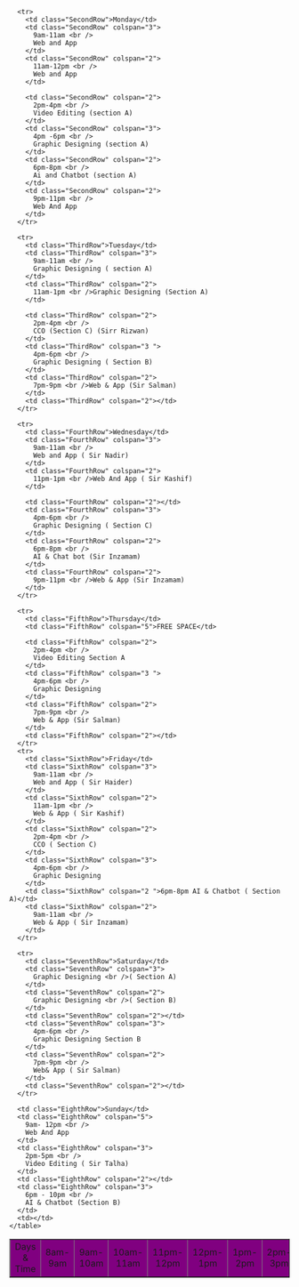 <!DOCTYPE html>
<html lang="en">
  <head>
    <meta charset="UTF-8" />
    <meta name="viewport" content="width=device-width, initial-scale=1.0" />
    <title>Saylani Timetable</title>
    <style>
      .FirstRow {
        background-color: purple;
      }
      .SecondRow {
        background-color: rgb(151, 151, 211);
      }
      .ThirdRow {
        background-color: orange;
      }
      .FourthRow {
        background-color: cyan;
      }
      .FifthRow {
        background-color: indigo;
      }
      .SixthRow {
        background-color: seagreen;
      }
      .SeventhRow {
        background-color: gray;
      }
      .EighthRow {
        background-color: brown;
      }
      table {
        border: medium black 5px;
        text-align: center;
      }
    </style>
  </head>
  <body>
    <table border="solidblack 4px">
      <tr>
        <td class="FirstRow">Days & Time</td>
        <td class="FirstRow">8am-9am</td>
        <td class="FirstRow">9am-10am</td>
        <td class="FirstRow">10am-11am</td>
        <td class="FirstRow">11pm-12pm</td>
        <td class="FirstRow">12pm-1pm</td>
        <td class="FirstRow" rowspan="8">1pm-2pm</td>
        <td class="FirstRow">2pm-3pm</td>
        <td class="FirstRow">3pm-4pm</td>
        <td class="FirstRow">4pm-5pm</td>
        <td class="FirstRow">5pm</td>
        <td class="FirstRow">6pm</td>
        <td class="FirstRow">6pm-7pm</td>
        <td class="FirstRow">8pm-9pm</td>
        <td class="FirstRow">9pm-10pm</td>
        <td class="FirstRow">10pm-11pm</td>
      </tr>

      <tr>
        <td class="SecondRow">Monday</td>
        <td class="SecondRow" colspan="3">
          9am-11am <br />
          Web and App
        </td>
        <td class="SecondRow" colspan="2">
          11am-12pm <br />
          Web and App
        </td>

        <td class="SecondRow" colspan="2">
          2pm-4pm <br />
          Video Editing (section A)
        </td>
        <td class="SecondRow" colspan="3">
          4pm -6pm <br />
          Graphic Designing (section A)
        </td>
        <td class="SecondRow" colspan="2">
          6pm-8pm <br />
          Ai and Chatbot (section A)
        </td>
        <td class="SecondRow" colspan="2">
          9pm-11pm <br />
          Web And App
        </td>
      </tr>

      <tr>
        <td class="ThirdRow">Tuesday</td>
        <td class="ThirdRow" colspan="3">
          9am-11am <br />
          Graphic Designing ( section A)
        </td>
        <td class="ThirdRow" colspan="2">
          11am-1pm <br />Graphic Designing (Section A)
        </td>

        <td class="ThirdRow" colspan="2">
          2pm-4pm <br />
          CCO (Section C) (Sirr Rizwan)
        </td>
        <td class="ThirdRow" colspan="3 ">
          4pm-6pm <br />
          Graphic Designing ( Section B)
        </td>
        <td class="ThirdRow" colspan="2">
          7pm-9pm <br />Web & App (Sir Salman)
        </td>
        <td class="ThirdRow" colspan="2"></td>
      </tr>

      <tr>
        <td class="FourthRow">Wednesday</td>
        <td class="FourthRow" colspan="3">
          9am-11am <br />
          Web and App ( Sir Nadir)
        </td>
        <td class="FourthRow" colspan="2">
          11pm-1pm <br />Web And App ( Sir Kashif)
        </td>

        <td class="FourthRow" colspan="2"></td>
        <td class="FourthRow" colspan="3">
          4pm-6pm <br />
          Graphic Designing ( Section C)
        </td>
        <td class="FourthRow" colspan="2">
          6pm-8pm <br />
          AI & Chat bot (Sir Inzamam)
        </td>
        <td class="FourthRow" colspan="2">
          9pm-11pm <br />Web & App (Sir Inzamam)
        </td>
      </tr>

      <tr>
        <td class="FifthRow">Thursday</td>
        <td class="FifthRow" colspan="5">FREE SPACE</td>

        <td class="FifthRow" colspan="2">
          2pm-4pm <br />
          Video Editing Section A
        </td>
        <td class="FifthRow" colspan="3 ">
          4pm-6pm <br />
          Graphic Designing
        </td>
        <td class="FifthRow" colspan="2">
          7pm-9pm <br />
          Web & App (Sir Salman)
        </td>
        <td class="FifthRow" colspan="2"></td>
      </tr>
      <tr>
        <td class="SixthRow">Friday</td>
        <td class="SixthRow" colspan="3">
          9am-11am <br />
          Web and App ( Sir Haider)
        </td>
        <td class="SixthRow" colspan="2">
          11am-1pm <br />
          Web & App ( Sir Kashif)
        </td>
        <td class="SixthRow" colspan="2">
          2pm-4pm <br />
          CCO ( Section C)
        </td>
        <td class="SixthRow" colspan="3">
          4pm-6pm <br />
          Graphic Designing
        </td>
        <td class="SixthRow" colspan="2 ">6pm-8pm AI & Chatbot ( Section A)</td>
        <td class="SixthRow" colspan="2">
          9am-11am <br />
          Web & App ( Sir Inzamam)
        </td>
      </tr>

      <tr>
        <td class="SeventhRow">Saturday</td>
        <td class="SeventhRow" colspan="3">
          Graphic Designing <br />( Section A)
        </td>
        <td class="SeventhRow" colspan="2">
          Graphic Designing <br />( Section B)
        </td>
        <td class="SeventhRow" colspan="2"></td>
        <td class="SeventhRow" colspan="3">
          4pm-6pm <br />
          Graphic Designing Section B
        </td>
        <td class="SeventhRow" colspan="2">
          7pm-9pm <br />
          Web& App ( Sir Salman)
        </td>
        <td class="SeventhRow" colspan="2"></td>
      </tr>

      <td class="EighthRow">Sunday</td>
      <td class="EighthRow" colspan="5">
        9am- 12pm <br />
        Web And App
      </td>
      <td class="EighthRow" colspan="3">
        2pm-5pm <br />
        Video Editing ( Sir Talha)
      </td>
      <td class="EighthRow" colspan="2"></td>
      <td class="EighthRow" colspan="3">
        6pm - 10pm <br />
        AI & Chatbot (Section B)
      </td>
      <td></td>
    </table>
  </body>
</html>
